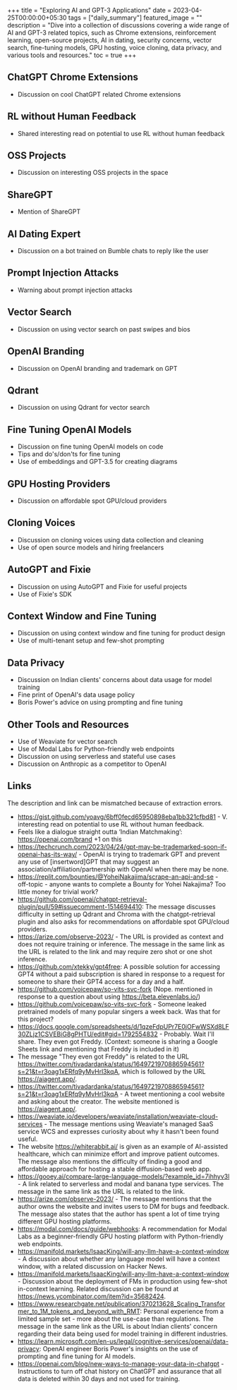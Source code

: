 +++
title =  "Exploring AI and GPT-3 Applications"
date = 2023-04-25T00:00:00+05:30
tags = ["daily_summary"]
featured_image = ""
description = "Dive into a collection of discussions covering a wide range of AI and GPT-3 related topics, such as Chrome extensions, reinforcement learning, open-source projects, AI in dating, security concerns, vector search, fine-tuning models, GPU hosting, voice cloning, data privacy, and various tools and resources."
toc = true
+++

## ChatGPT Chrome Extensions
- Discussion on cool ChatGPT related Chrome extensions

## RL without Human Feedback
- Shared interesting read on potential to use RL without human feedback

## OSS Projects
- Discussion on interesting OSS projects in the space

## ShareGPT
- Mention of ShareGPT

## AI Dating Expert
- Discussion on a bot trained on Bumble chats to reply like the user

## Prompt Injection Attacks
- Warning about prompt injection attacks

## Vector Search
- Discussion on using vector search on past swipes and bios

## OpenAI Branding
- Discussion on OpenAI branding and trademark on GPT

## Qdrant
- Discussion on using Qdrant for vector search

## Fine Tuning OpenAI Models
- Discussion on fine tuning OpenAI models on code
- Tips and do's/don'ts for fine tuning
- Use of embeddings and GPT-3.5 for creating diagrams

## GPU Hosting Providers
- Discussion on affordable spot GPU/cloud providers

## Cloning Voices
- Discussion on cloning voices using data collection and cleaning
- Use of open source models and hiring freelancers

## AutoGPT and Fixie
- Discussion on using AutoGPT and Fixie for useful projects
- Use of Fixie's SDK

## Context Window and Fine Tuning
- Discussion on using context window and fine tuning for product design
- Use of multi-tenant setup and few-shot prompting

## Data Privacy
- Discussion on Indian clients' concerns about data usage for model training
- Fine print of OpenAI's data usage policy
- Boris Power's advice on using prompting and fine tuning

## Other Tools and Resources
- Use of Weaviate for vector search
- Use of Modal Labs for Python-friendly web endpoints
- Discussion on using serverless and stateful use cases
- Discussion on Anthropic as a competitor to OpenAI

## Links
The description and link can be mismatched because of extraction errors.

- https://gist.github.com/yoavg/6bff0fecd65950898eba1bb321cfbd81 - V. interesting read on potential to use RL without human feedback.
- Feels like a dialogue straight outta ‘Indian Matchmaking’: https://openai.com/brand +1 on this
- https://techcrunch.com/2023/04/24/gpt-may-be-trademarked-soon-if-openai-has-its-way/ - OpenAI is trying to trademark GPT and prevent any use of [insertword]GPT that may suggest an association/affiliation/partnership with OpenAI when there may be none.
- https://replit.com/bounties/@YoheiNakajima/scrape-an-api-and-se - off-topic - anyone wants to complete a Bounty for Yohei Nakajima? Too little money for trivial work?
- https://github.com/openai/chatgpt-retrieval-plugin/pull/59#issuecomment-1514694410: The message discusses difficulty in setting up Qdrant and Chroma with the chatgpt-retrieval plugin and also asks for recommendations on affordable spot GPU/cloud providers.
- https://arize.com/observe-2023/ - The URL is provided as context and does not require training or inference. The message in the same link as the URL is related to the link and may require zero shot or one shot inference.
- https://github.com/xtekky/gpt4free: A possible solution for accessing GPT4 without a paid subscription is shared in response to a request for someone to share their GPT4 access for a day and a half.
- https://github.com/voicepaw/so-vits-svc-fork (Nope. mentioned in response to a question about using https://beta.elevenlabs.io/)
- https://github.com/voicepaw/so-vits-svc-fork - Someone leaked pretrained models of many popular singers a week back. Was that for this project?
- https://docs.google.com/spreadsheets/d/1qzeFdpUPr7E0jOFwWSXd8LF30ZLjz1CSVEBiG8gPHTU/edit#gid=1792554832 - Probably. Wait I'll share. They even got Freddy. (Context: someone is sharing a Google Sheets link and mentioning that Freddy is included in it)
- The message "They even got Freddy" is related to the URL https://twitter.com/tivadardanka/status/1649721970886594561?s=21&t=r3oag1xERfq9yMvHrl3kqA, which is followed by the URL https://aiagent.app/.
- https://twitter.com/tivadardanka/status/1649721970886594561?s=21&t=r3oag1xERfq9yMvHrl3kqA - A tweet mentioning a cool website and asking about the creator. The website mentioned is https://aiagent.app/.
- https://weaviate.io/developers/weaviate/installation/weaviate-cloud-services - The message mentions using Weaviate's managed SaaS service WCS and expresses curiosity about why it hasn't been found useful.
- The website https://whiterabbit.ai/ is given as an example of AI-assisted healthcare, which can minimize effort and improve patient outcomes. The message also mentions the difficulty of finding a good and affordable approach for hosting a stable diffusion-based web app.
- https://gooey.ai/compare-large-language-models/?example_id=7ihhyv3l - A link related to serverless and modal and banana type services. The message in the same link as the URL is related to the link.
- https://arize.com/observe-2023/ - The message mentions that the author owns the website and invites users to DM for bugs and feedback. The message also states that the author has spent a lot of time trying different GPU hosting platforms.
- https://modal.com/docs/guide/webhooks: A recommendation for Modal Labs as a beginner-friendly GPU hosting platform with Python-friendly web endpoints.
- https://manifold.markets/IsaacKing/will-any-llm-have-a-context-window - A discussion about whether any language model will have a context window, with a related discussion on Hacker News.
- https://manifold.markets/IsaacKing/will-any-llm-have-a-context-window - Discussion about the deployment of FMs in production using few-shot in-context learning. Related discussion can be found at https://news.ycombinator.com/item?id=35682424.
- https://www.researchgate.net/publication/370213628_Scaling_Transformer_to_1M_tokens_and_beyond_with_RMT: Personal experience from a limited sample set - more about the use-case than regulations. The message in the same link as the URL is about Indian clients' concern regarding their data being used for model training in different industries.
- https://learn.microsoft.com/en-us/legal/cognitive-services/openai/data-privacy: OpenAI engineer Boris Power's insights on the use of prompting and fine tuning for AI models.
- https://openai.com/blog/new-ways-to-manage-your-data-in-chatgpt - Instructions to turn off chat history on ChatGPT and assurance that all data is deleted within 30 days and not used for training.